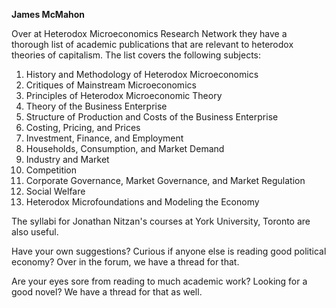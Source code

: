 <b>James McMahon</b>

Over at Heterodox Microeconomics Research Network they have a thorough list of academic publications that are relevant to heterodox theories of capitalism. The list covers the following subjects:

<ol>
	<li>History and Methodology of Heterodox Microeconomics</li>
	<li>Critiques of Mainstream Microeconomics</li>
	<li>Principles of Heterodox Microeconomic Theory</li>
	<li>Theory of the Business Enterprise</li>
	<li>Structure of Production and Costs of the Business Enterprise</li>
	<li>Costing, Pricing, and Prices</li>
	<li>Investment, Finance, and Employment</li>
	<li>Households, Consumption, and Market Demand</li>
	<li>Industry and Market</li>
	<li>Competition</li>
	<li>Corporate Governance, Market Governance, and Market Regulation</li>
	<li>Social Welfare</li>
	<li>Heterodox Microfoundations and Modeling the Economy</li>
</ol>

The syllabi for Jonathan Nitzan's courses at York University, Toronto are also useful.

Have your own suggestions? Curious if anyone else is reading good political economy? Over in the forum, we have a thread for that.

Are your eyes sore from reading to much academic work? Looking for a good novel? We have a thread for that as well.

